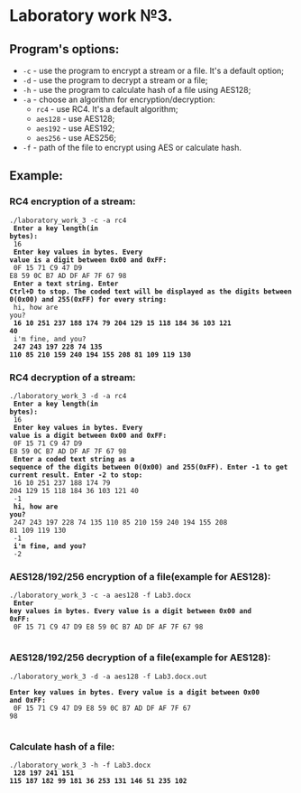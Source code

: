 # Laboratory work №3.
## Program's options:
<ul>
    <li><code>-c</code> - use the program to encrypt a stream or a file. It's a default option;</li>
    <li><code>-d</code> - use the program to decrypt a stream or a file;</li>
    <li><code>-h</code> - use the program to calculate hash of a file using AES128;</li>
    <li><code>-a</code> - choose an algorithm for encryption/decryption:
        <ul>
            <li><code>rc4</code> - use RC4. It's a default algorithm;</li>
            <li><code>aes128</code> - use AES128;</li>
            <li><code>aes192</code> - use AES192;</li>
            <li><code>aes256</code> - use AES256;</li>
        </ul>
    </li>
    <li><code>-f</code> - path of the file to encrypt using AES or calculate hash.</li>
</ul>

## Example:
### RC4 encryption of a stream:
<code>./laboratory_work_3 -c -a rc4<br>
<strong>Enter a key length(in bytes):</strong><br>
16<br>
<strong>Enter key values in bytes. Every value is a digit between 0x00 and 0xFF:</strong><br>
0F 15 71 C9 47 D9 E8 59 0C B7 AD DF AF 7F 67 98<br>
<strong>Enter a text string. Enter Ctrl+D to stop. The coded text will be displayed as the
digits between 0(0x00) and 255(0xFF) for every string:</strong><br>
hi, how are you?<br>
<strong>16 10 251 237 188 174 79 204 129 15 118 184 36 103 121 40</strong><br>
i'm fine, and you?<br>
<strong>247 243 197 228 74 135 110 85 210 159 240 194 155 208 81 109 119 130</strong></code>

### RC4 decryption of a stream:
<code>./laboratory_work_3 -d -a rc4<br>
<strong>Enter a key length(in bytes):</strong><br>
16<br>
<strong>Enter key values in bytes. Every value is a digit between 0x00 and 0xFF:</strong><br>
0F 15 71 C9 47 D9 E8 59 0C B7 AD DF AF 7F 67 98<br>
<strong>Enter a coded text string as a sequence of the digits between 0(0x00) and 255(0xFF).
Enter -1 to get current result. Enter -2 to stop:</strong><br>
16 10 251 237 188 174 79 204 129 15 118 184 36 103 121 40<br>
-1<br>
<strong>hi, how are you?</strong><br>
247 243 197 228 74 135 110 85 210 159 240 194 155 208 81 109 119 130<br>
-1<br>
<strong>i'm fine, and you?</strong><br>
-2
</code>

### AES128/192/256 encryption of a file(example for AES128):
<code>./laboratory_work_3 -c -a aes128 -f Lab3.docx<br>
<strong>Enter key values in bytes. Every value is a digit between 0x00 and 0xFF:</strong><br>
0F 15 71 C9 47 D9 E8 59 0C B7 AD DF AF 7F 67 98<br>
</code>

### AES128/192/256 decryption of a file(example for AES128):
<code>./laboratory_work_3 -d -a aes128 -f Lab3.docx.out <br>
<strong>Enter key values in bytes. Every value is a digit between 0x00 and 0xFF:</strong><br>
0F 15 71 C9 47 D9 E8 59 0C B7 AD DF AF 7F 67 98<br>
</code>

### Calculate hash of a file:
<code>./laboratory_work_3 -h -f Lab3.docx<br>
<strong>128 197 241 151 115 187 182 99 181 36 253 131 146 51 235 102</strong></code>
